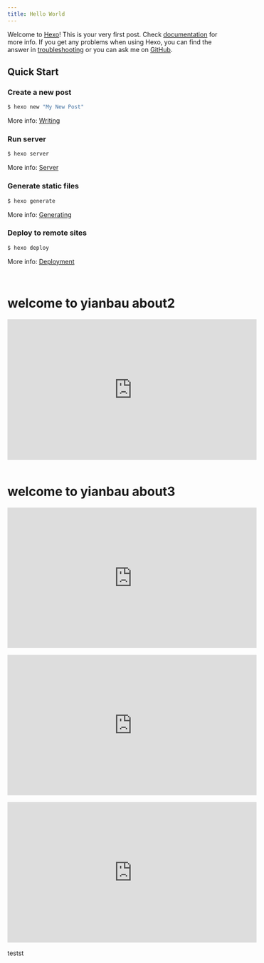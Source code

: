 ```yaml
---
title: Hello World
---
```

Welcome to [Hexo](https://hexo.io/)! This is your very first post. Check [documentation](https://hexo.io/docs/) for more info. If you get any problems when using Hexo, you can find the answer in [troubleshooting](https://hexo.io/docs/troubleshooting.html) or you can ask me on [GitHub](https://github.com/hexojs/hexo/issues).

## Quick Start

### Create a new post

``` bash
$ hexo new "My New Post"
```

More info: [Writing](https://hexo.io/docs/writing.html)

### Run server

``` bash
$ hexo server
```

More info: [Server](https://hexo.io/docs/server.html)

### Generate static files

``` bash
$ hexo generate
```

More info: [Generating](https://hexo.io/docs/generating.html)

### Deploy to remote sites

``` bash
$ hexo deploy
```

More info: [Deployment](https://hexo.io/docs/one-command-deployment.html)


<div id="fb-root"></div>
<script async defer crossorigin="anonymous" src="https://connect.facebook.net/zh_TW/sdk.js#xfbml=1&version=v6.0"></script>
<style>
.video-container {
    position: relative;
    padding-bottom: 56.25%;
    padding-top: 30px; height: 0; overflow: hidden;
}
.video-container iframe,
.video-container object,
.video-container embed {
    position: absolute;
    top: 0;
    left: 0;
    width: inherit;
    height: 100%;
}
.fb-video {
    width: 100%;
} 
.fb-video span {
    margin: 0 !important;
}
.block {
    margin-bottom: 15px;
}
.video-box {
    display: flex;
    flex-wrap: wrap;
}
.video-box > *,
.video-box .fb-video {
    flex: 1 1 560px;
    display: flex;
    justify-content: center;
}
.embed-container {
    margin-bottom: 15px;
}
@media screen and (min-width: 150px) and (max-width: 768px) {.embed-container { position: relative; padding-bottom: 56.25%; height: 0; overflow: hidden; max-width: 100%; } .embed-container iframe, .embed-container object, .embed-container embed { position: absolute; top: 0; left: 0; width: 100%; height: 100%; }}
</style>

<!-- FB/Your embedded video player code -->
<div class="video-box">
<div class=block>
    <div class="fb-video" data-href="https://www.facebook.com/the.shirt.media/videos/2787713654615559/" data-width="560" data-show-text="false"></div>
    
</div>
</div>

# welcome to yianbau about2

<div class="video-box">
<div class='embed-container'>
    <iframe src='https://www.youtube.com/embed/wGaTEf0e67U' width="560" height="315" frameborder="0" allow="accelerometer; autoplay; encrypted-media; gyroscope; picture-in-picture" allowfullscreen></iframe>
</div>
</div>

# welcome to yianbau about3

<div class="video-box">
<div class='embed-container'>
    <iframe src='https://www.youtube.com/embed/wGaTEf0e67U' width="560" height="315" frameborder="0" allow="accelerometer; autoplay; encrypted-media; gyroscope; picture-in-picture" allowfullscreen></iframe>
</div>
<div class='embed-container'>
    <iframe src='https://www.youtube.com/embed/wGaTEf0e67U' width="560" height="315" frameborder="0" allow="accelerometer; autoplay; encrypted-media; gyroscope; picture-in-picture" allowfullscreen></iframe>
</div>
<div class='embed-container'>
    <iframe src='https://www.youtube.com/embed/wGaTEf0e67U' width="560" height="315" frameborder="0" allow="accelerometer; autoplay; encrypted-media; gyroscope; picture-in-picture" allowfullscreen></iframe>
</div>
</div>
testst